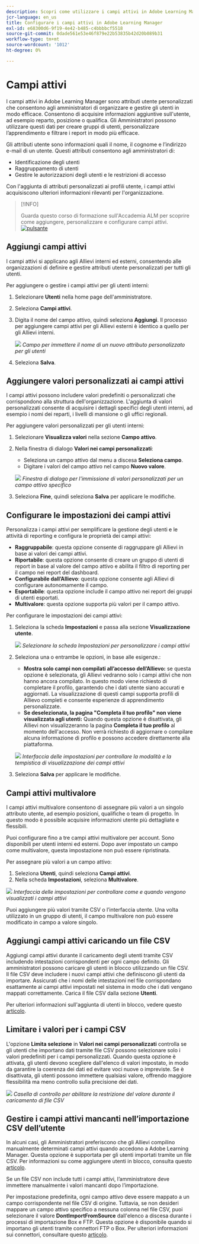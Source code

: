 ```yaml
---
description: Scopri come utilizzare i campi attivi in Adobe Learning Manager per acquisire, organizzare e gestire informazioni utente personalizzate. Migliorare la creazione di report, il filtraggio e la segmentazione degli utenti con configurazioni flessibili dei campi.
jcr-language: en_us
title: Configurare i campi attivi in Adobe Learning Manager
exl-id: e68300d6-9f19-4e42-b485-c4bbbbcf5518
source-git-commit: 0dade561e53e46f879e22b53835b42d20b089b31
workflow-type: tm+mt
source-wordcount: '1012'
ht-degree: 0%

---
```


# Campi attivi

I campi attivi in Adobe Learning Manager sono attributi utente personalizzati che consentono agli amministratori di organizzare e gestire gli utenti in modo efficace. Consentono di acquisire informazioni aggiuntive sull&#39;utente, ad esempio reparto, posizione o qualifica. Gli Amministratori possono utilizzare questi dati per creare gruppi di utenti, personalizzare l’apprendimento e filtrare i report in modo più efficace.

Gli attributi utente sono informazioni quali il nome, il cognome e l’indirizzo e-mail di un utente. Questi attributi consentono agli amministratori di:

* Identificazione degli utenti
* Raggruppamento di utenti
* Gestire le autorizzazioni degli utenti e le restrizioni di accesso

Con l&#39;aggiunta di attributi personalizzati ai profili utente, i campi attivi acquisiscono ulteriori informazioni rilevanti per l&#39;organizzazione.

>[!INFO]
>
>Guarda questo corso di formazione sull&#39;Accademia ALM per scoprire come aggiungere, personalizzare e configurare campi attivi.<br>[![pulsante](assets/launch-training-button.png)](https://content.adobelearningmanageracademy.com/app/learner?accountId=98632#/course/7555741)</br>

## Aggiungi campi attivi

I campi attivi si applicano agli Allievi interni ed esterni, consentendo alle organizzazioni di definire e gestire attributi utente personalizzati per tutti gli utenti.

Per aggiungere o gestire i campi attivi per gli utenti interni:

1. Selezionare **Utenti** nella home page dell&#39;amministratore.

2. Seleziona **Campi attivi**.

3. Digita il nome del campo attivo, quindi seleziona **Aggiungi**. Il processo per aggiungere campi attivi per gli Allievi esterni è identico a quello per gli Allievi interni.

   ![](assets/add-active-field-alm.png)
   _Campo per immettere il nome di un nuovo attributo personalizzato per gli utenti_

4. Seleziona **Salva**.

## Aggiungere valori personalizzati ai campi attivi

I campi attivi possono includere valori predefiniti o personalizzati che corrispondono alla struttura dell&#39;organizzazione. L&#39;aggiunta di valori personalizzati consente di acquisire i dettagli specifici degli utenti interni, ad esempio i nomi dei reparti, i livelli di mansione o gli uffici regionali.

Per aggiungere valori personalizzati per gli utenti interni:

1. Selezionare **Visualizza valori** nella sezione **Campo attivo**.
2. Nella finestra di dialogo **Valori nei campi personalizzati**:

   * Seleziona un campo attivo dal menu a discesa **Seleziona campo**.
   * Digitare i valori del campo attivo nel campo **Nuovo valore**.

   ![](assets/add-value-active-fields.png)
   _Finestra di dialogo per l&#39;immissione di valori personalizzati per un campo attivo specifico_

3. Seleziona **Fine**, quindi seleziona **Salva** per applicare le modifiche.

## Configurare le impostazioni dei campi attivi

Personalizza i campi attivi per semplificare la gestione degli utenti e le attività di reporting e configura le proprietà dei campi attivi:

* **Raggruppabile**: questa opzione consente di raggruppare gli Allievi in base ai valori dei campi attivi.
* **Riportabile**: questa opzione consente di creare un gruppo di utenti di report in base al valore del campo attivo e abilita il filtro di reporting per il campo nei report del dashboard.
* **Configurabile dall’Allievo**: questa opzione consente agli Allievi di configurare autonomamente il campo.
* **Esportabile**: questa opzione include il campo attivo nei report dei gruppi di utenti esportati.
* **Multivalore**: questa opzione supporta più valori per il campo attivo.

Per configurare le impostazioni dei campi attivi:

1. Seleziona la scheda **Impostazioni** e passa alla sezione **Visualizzazione utente**.

   ![](assets/settings-active-field.png)
   _Selezionare la scheda Impostazioni per personalizzare i campi attivi_

2. Seleziona una o entrambe le opzioni, in base alle esigenze.:

   * **Mostra solo campi non compilati all’accesso dell’Allievo:** se questa opzione è selezionata, gli Allievi vedranno solo i campi attivi che non hanno ancora compilato. In questo modo viene richiesto di completare il profilo, garantendo che i dati utente siano accurati e aggiornati. La visualizzazione di questi campi supporta profili di Allievo completi e consente esperienze di apprendimento personalizzate.
   * **Se deselezionata, la pagina &quot;Completa il tuo profilo&quot; non viene visualizzata agli utenti:** Quando questa opzione è disattivata, gli Allievi non visualizzeranno la pagina **Completa il tuo profilo** al momento dell&#39;accesso. Non verrà richiesto di aggiornare o compilare alcuna informazione di profilo e possono accedere direttamente alla piattaforma.

   ![](assets/user-display-alm.png)
   _Interfaccia delle impostazioni per controllare la modalità e la tempistica di visualizzazione dei campi attivi_

3. Seleziona **Salva** per applicare le modifiche.

## Campi attivi multivalore

I campi attivi multivalore consentono di assegnare più valori a un singolo attributo utente, ad esempio posizioni, qualifiche o team di progetto. In questo modo è possibile acquisire informazioni utente più dettagliate e flessibili.

Puoi configurare fino a tre campi attivi multivalore per account. Sono disponibili per utenti interni ed esterni. Dopo aver impostato un campo come multivalore, questa impostazione non può essere ripristinata.

Per assegnare più valori a un campo attivo:

1. Seleziona **Utenti**, quindi seleziona **Campi attivi**.
2. Nella scheda **Impostazioni**, seleziona **Multivalore**.

![](assets/multi-values.png)
_Interfaccia delle impostazioni per controllare come e quando vengono visualizzati i campi attivi_

Puoi aggiungere più valori tramite CSV o l’interfaccia utente. Una volta utilizzato in un gruppo di utenti, il campo multivalore non può essere modificato in campo a valore singolo.

## Aggiungi campi attivi caricando un file CSV

Aggiungi campi attivi durante il caricamento degli utenti tramite CSV includendo intestazioni corrispondenti per ogni campo definito. Gli amministratori possono caricare gli utenti in blocco utilizzando un file CSV. Il file CSV deve includere i nuovi campi attivi che definiscono gli utenti da importare. Assicurati che i nomi delle intestazioni nel file corrispondano esattamente ai campi attivi impostati nel sistema in modo che i dati vengano mappati correttamente. Carica il file CSV dalla sezione **Utenti**.

Per ulteriori informazioni sull&#39;aggiunta di utenti in blocco, vedere questo [articolo](/help/migrated/administrators/feature-summary/add-users-user-groups.md).

## Limitare i valori per i campi CSV

L&#39;opzione **Limita selezione** in **Valori nei campi personalizzati** controlla se gli utenti che importano dati tramite file CSV possono selezionare solo i valori predefiniti per i campi personalizzati. Quando questa opzione è attivata, gli utenti devono scegliere dall&#39;elenco di valori impostato, in modo da garantire la coerenza dei dati ed evitare voci nuove o impreviste. Se è disattivata, gli utenti possono immettere qualsiasi valore, offrendo maggiore flessibilità ma meno controllo sulla precisione dei dati.

![](assets/restrict-active.png)
_Casella di controllo per abilitare la restrizione del valore durante il caricamento di file CSV_

## Gestire i campi attivi mancanti nell’importazione CSV dell’utente

In alcuni casi, gli Amministratori preferiscono che gli Allievi compilino manualmente determinati campi attivi quando accedono a Adobe Learning Manager. Questa opzione è supportata per gli utenti importati tramite un file CSV. Per informazioni su come aggiungere utenti in blocco, consulta questo [articolo](/help/migrated/administrators/feature-summary/add-users-user-groups.md).

Se un file CSV non include tutti i campi attivi, l’amministratore deve immettere manualmente i valori mancanti dopo l’importazione.

Per impostazione predefinita, ogni campo attivo deve essere mappato a un campo corrispondente nel file CSV di origine. Tuttavia, se non desideri mappare un campo attivo specifico a nessuna colonna nel file CSV, puoi selezionare il valore **DontImportFromSource** dall&#39;elenco a discesa durante i processi di importazione Box e FTP. Questa opzione è disponibile quando si importano gli utenti tramite connettori FTP o Box. Per ulteriori informazioni sui connettori, consultare questo [articolo](https://experienceleague.adobe.com/it/docs/learning-manager/using/integration/connectors).
